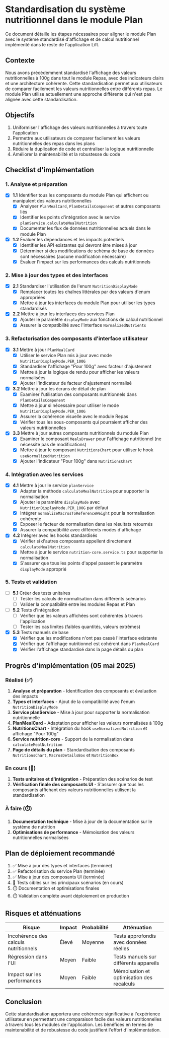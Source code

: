 # Standardisation du système nutritionnel dans le module Plan

Ce document détaille les étapes nécessaires pour aligner le module Plan avec le système standardisé d'affichage et de calcul nutritionnel implémenté dans le reste de l'application Lift.

## Contexte

Nous avons précédemment standardisé l'affichage des valeurs nutritionnelles à 100g dans tout le module Repas, avec des indicateurs clairs et une architecture cohérente. Cette standardisation permet aux utilisateurs de comparer facilement les valeurs nutritionnelles entre différents repas. Le module Plan utilise actuellement une approche différente qui n'est pas alignée avec cette standardisation.

## Objectifs

1. Uniformiser l'affichage des valeurs nutritionnelles à travers toute l'application
2. Permettre aux utilisateurs de comparer facilement les valeurs nutritionnelles des repas dans les plans
3. Réduire la duplication de code et centraliser la logique nutritionnelle
4. Améliorer la maintenabilité et la robustesse du code

## Checklist d'implémentation

### 1. Analyse et préparation

- [x] **1.1** Identifier tous les composants du module Plan qui affichent ou manipulent des valeurs nutritionnelles
  - [x] Analyser `PlanMealCard`, `PlanDetailsComponent` et autres composants liés
  - [x] Identifier les points d'intégration avec le service `planService.calculateMealNutrition`
  - [x] Documenter les flux de données nutritionnelles actuels dans le module Plan

- [x] **1.2** Évaluer les dépendances et les impacts potentiels
  - [x] Identifier les API existantes qui devront être mises à jour
  - [x] Déterminer si des modifications de schéma de base de données sont nécessaires (aucune modification nécessaire)
  - [x] Évaluer l'impact sur les performances des calculs nutritionnels

### 2. Mise à jour des types et des interfaces

- [x] **2.1** Standardiser l'utilisation de l'enum `NutritionDisplayMode`
  - [x] Remplacer toutes les chaînes littérales par des valeurs d'enum appropriées
  - [x] Mettre à jour les interfaces du module Plan pour utiliser les types standardisés

- [x] **2.2** Mettre à jour les interfaces des services Plan
  - [x] Ajouter le paramètre `displayMode` aux fonctions de calcul nutritionnel
  - [x] Assurer la compatibilité avec l'interface `NormalizedNutrients`

### 3. Refactorisation des composants d'interface utilisateur

- [x] **3.1** Mettre à jour `PlanMealCard`
  - [x] Utiliser le service Plan mis à jour avec mode `NutritionDisplayMode.PER_100G`
  - [x] Standardiser l'affichage "Pour 100g" avec facteur d'ajustement
  - [x] Mettre à jour la logique de rendu pour afficher les valeurs normalisées
  - [x] Ajouter l'indicateur de facteur d'ajustement normalisé

- [x] **3.2** Mettre à jour les écrans de détail de plan
  - [x] Examiner l'utilisation des composants nutritionnels dans `PlanDetailsComponent`
  - [x] Mettre à jour si nécessaire pour utiliser le mode `NutritionDisplayMode.PER_100G`
  - [x] Assurer la cohérence visuelle avec le module Repas
  - [x] Vérifier tous les sous-composants qui pourraient afficher des valeurs nutritionnelles

- [x] **3.3** Mettre à jour autres composants nutritionnels du module Plan
  - [x] Examiner le composant `MealsDrawer` pour l'affichage nutritionnel (ne nécessite pas de modifications)
  - [x] Mettre à jour le composant `NutritionsChart` pour utiliser le hook `useNormalizedNutrition`
  - [x] Ajouter l'indicateur "Pour 100g" dans `NutritionsChart`

### 4. Intégration avec les services

- [x] **4.1** Mettre à jour le service `planService`
  - [x] Adapter la méthode `calculateMealNutrition` pour supporter la normalisation
  - [x] Ajouter le paramètre `displayMode` avec `NutritionDisplayMode.PER_100G` par défaut
  - [x] Intégrer `normalizeMacrosToReferenceWeight` pour la normalisation cohérente
  - [x] Exposer le facteur de normalisation dans les résultats retournés
  - [x] Assurer la compatibilité avec différents modes d'affichage

- [x] **4.2** Intégrer avec les hooks standardisés
  - [x] Vérifier si d'autres composants appellent directement `calculateMealNutrition`
  - [x] Mettre à jour le service `nutrition-core.service.ts` pour supporter la normalisation
  - [x] S'assurer que tous les points d'appel passent le paramètre `displayMode` approprié

### 5. Tests et validation

- [ ] **5.1** Créer des tests unitaires
  - [ ] Tester les calculs de normalisation dans différents scénarios
  - [ ] Valider la compatibilité entre les modules Repas et Plan

- [ ] **5.2** Tests d'intégration
  - [ ] Vérifier que les valeurs affichées sont cohérentes à travers l'application
  - [ ] Tester les cas limites (faibles quantités, valeurs extrêmes)

- [x] **5.3** Tests manuels de base
  - [x] Vérifier que les modifications n'ont pas cassé l'interface existante
  - [x] Vérifier que l'affichage nutritionnel est cohérent dans `PlanMealCard`
  - [x] Vérifier l'affichage standardisé dans la page détails du plan
## Progrès d'implémentation (05 mai 2025)

### Réalisé (✅)

1. **Analyse et préparation** - Identification des composants et évaluation des impacts
2. **Types et interfaces** - Ajout de la compatibilité avec l'enum `NutritionDisplayMode`
3. **Service planService** - Mise à jour pour supporter la normalisation nutritionnelle
4. **PlanMealCard** - Adaptation pour afficher les valeurs normalisées à 100g
5. **NutritionsChart** - Intégration du hook `useNormalizedNutrition` et affichage "Pour 100g"
6. **Service nutrition-core** - Support de la normalisation dans `calculateMealNutrition`
7. **Page de détails du plan** - Standardisation des composants `NutritionsChart`, `MacrosDetailsBox` et `NutritionBox`

### En cours (🔄)

1. **Tests unitaires et d'intégration** - Préparation des scénarios de test
2. **Vérification finale des composants UI** - S'assurer que tous les composants affichant des valeurs nutritionnelles utilisent la standardisation

### À faire (⏱️)

1. **Documentation technique** - Mise à jour de la documentation sur le système de nutrition
2. **Optimisations de performance** - Mémoisation des valeurs nutritionnelles normalisées

## Plan de déploiement recommandé

1. ✅ Mise à jour des types et interfaces (terminée)
2. ✅ Refactorisation du service Plan (terminée)
3. ✅ Mise à jour des composants UI (terminée)
4. 🔄 Tests ciblés sur les principaux scénarios (en cours)
5. ⏱️ Documentation et optimisations finales
6. ⏱️ Validation complète avant déploiement en production

## Risques et atténuations

| Risque | Impact | Probabilité | Atténuation |
|--------|--------|-------------|-------------|
| Incohérence des calculs nutritionnels | Élevé | Moyenne | Tests approfondis avec données réelles |
| Régression dans l'UI | Moyen | Faible | Tests manuels sur différents appareils |
| Impact sur les performances | Moyen | Faible | Mémoisation et optimisation des recalculs |

## Conclusion

Cette standardisation apportera une cohérence significative à l'expérience utilisateur en permettant une comparaison facile des valeurs nutritionnelles à travers tous les modules de l'application. Les bénéfices en termes de maintenabilité et de robustesse du code justifient l'effort d'implémentation.
